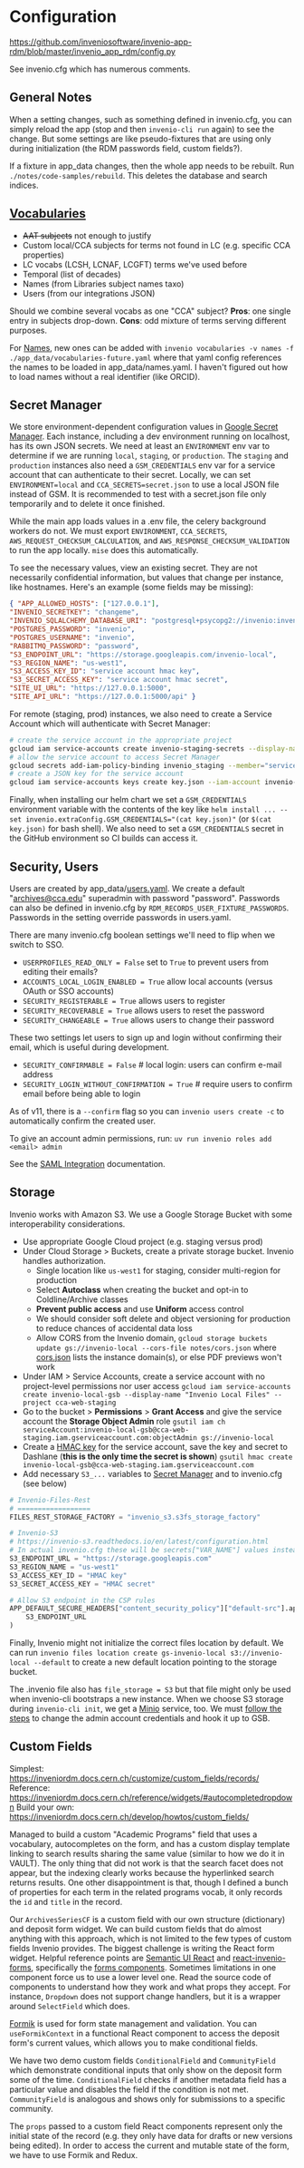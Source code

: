 # Configuration

https://github.com/inveniosoftware/invenio-app-rdm/blob/master/invenio_app_rdm/config.py

See invenio.cfg which has numerous comments.

## General Notes

When a setting changes, such as something defined in invenio.cfg, you can simply reload the app (stop and then `invenio-cli run` again) to see the change. But some settings are like pseudo-fixtures that are using only during initialization (the RDM passwords field, custom fields?).

If a fixture in app_data changes, then the whole app needs to be rebuilt. Run `./notes/code-samples/rebuild`. This deletes the database and search indices.

## [Vocabularies](https://inveniordm.docs.cern.ch/customize/vocabularies/)

- ~~AAT subjects~~ not enough to justify
- Custom local/CCA subjects for terms not found in LC (e.g. specific CCA properties)
- LC vocabs (LCSH, LCNAF, LCGFT) terms we've used before
- Temporal (list of decades)
- Names (from Libraries subject names taxo)
- Users (from our integrations JSON)

Should we combine several vocabs as one "CCA" subject? **Pros**: one single entry in subjects drop-down. **Cons**: odd mixture of terms serving different purposes.

For [Names](https://inveniordm.docs.cern.ch/customize/vocabularies/names/), new ones can be added with `invenio vocabularies -v names -f ./app_data/vocabularies-future.yaml` where that yaml config references the names to be loaded in app_data/names.yaml. I haven't figured out how to load names without a real identifier (like ORCID).

## Secret Manager

We store environment-dependent configuration values in [Google Secret Manager](https://console.cloud.google.com/security/secret-manager?project=cca-web-staging). Each instance, including a dev environment running on localhost, has its own JSON secrets. We need at least an `ENVIRONMENT` env var to determine if we are running `local`, `staging`, or `production`. The `staging` and `production` instances also need a `GSM_CREDENTIALS` env var for a service account that can authenticate to their secret. Locally, we can set `ENVIRONMENT=local` and `CCA_SECRETS=secret.json` to use a local JSON file instead of GSM. It is recommended to test with a secret.json file only temporarily and to delete it once finished.

While the main app loads values in a .env file, the celery background workers do not. We must export `ENVIRONMENT`, `CCA_SECRETS`, `AWS_REQUEST_CHECKSUM_CALCULATION`, and `AWS_RESPONSE_CHECKSUM_VALIDATION` to run the app locally. `mise` does this automatically.

To see the necessary values, view an existing secret. They are not necessarily confidential information, but values that change per instance, like hostnames. Here's an example (some fields may be missing):

```json
{ "APP_ALLOWED_HOSTS": ["127.0.0.1"],
"INVENIO_SECRETKEY": "changeme",
"INVENIO_SQLALCHEMY_DATABASE_URI": "postgresql+psycopg2://invenio:invenio@localhost/invenio",
"POSTGRES_PASSWORD": "invenio",
"POSTGRES_USERNAME": "invenio",
"RABBITMQ_PASSWORD": "password",
"S3_ENDPOINT_URL": "https://storage.googleapis.com/invenio-local",
"S3_REGION_NAME": "us-west1",
"S3_ACCESS_KEY_ID": "service account hmac key",
"S3_SECRET_ACCESS_KEY": "service account hmac secret",
"SITE_UI_URL": "https://127.0.0.1:5000",
"SITE_API_URL": "https://127.0.0.1:5000/api" }
```

For remote (staging, prod) instances, we also need to create a Service Account which will authenticate with Secret Manager:

```bash
# create the service account in the appropriate project
gcloud iam service-accounts create invenio-staging-secrets --display-name "Invenio Staging Secrets" --project cca-web-staging
# allow the service account to access Secret Manager
gcloud secrets add-iam-policy-binding invenio_staging --member="serviceAccount:invenio-staging-secrets@cca-web-staging.iam.gserviceaccount.com" --project="cca-web-staging" --role="roles/secretmanager.secretAccessor"
# create a JSON key for the service account
gcloud iam service-accounts keys create key.json --iam-account invenio-staging-secrets@cca-web-staging.iam.gserviceaccount.com
```

Finally, when installing our helm chart we set a `GSM_CREDENTIALS` environment variable with the contents of the key like `helm install ... --set invenio.extraConfig.GSM_CREDENTIALS="(cat key.json)"` (or `$(cat key.json)` for bash shell). We also need to set a `GSM_CREDENTIALS` secret in the GitHub environment so CI builds can access it.

## Security, Users

Users are created by app_data/[users.yaml](https://inveniordm.docs.cern.ch/customize/vocabularies/users/). We create a default "archives@cca.edu" superadmin with password "password". Passwords can also be defined in invenio.cfg by `RDM_RECORDS_USER_FIXTURE_PASSWORDS`. Passwords in the setting override passwords in users.yaml.

There are many invenio.cfg boolean settings we'll need to flip when we switch to SSO.

- `USERPROFILES_READ_ONLY = False` set to `True` to prevent users from editing their emails?
- `ACCOUNTS_LOCAL_LOGIN_ENABLED = True` allow local accounts (versus OAuth or SSO accounts)
- `SECURITY_REGISTERABLE = True` allows users to register
- `SECURITY_RECOVERABLE = True`  allows users to reset the password
- `SECURITY_CHANGEABLE = True`  allows users to change their password

These two settings let users to sign up and login without confirming their email, which is useful during development.

- `SECURITY_CONFIRMABLE = False`  # local login: users can confirm e-mail address
- `SECURITY_LOGIN_WITHOUT_CONFIRMATION = True` # require users to confirm email before being able to login

As of v11, there is a `--confirm` flag so you can `invenio users create -c` to automatically confirm the created user.

To give an account admin permissions, run: `uv run invenio roles add <email> admin`

See the [SAML Integration](https://inveniordm.docs.cern.ch/customize/authentication/#saml-integration) documentation.

## Storage

Invenio works with Amazon S3. We use a Google Storage Bucket with some interoperability considerations.

- Use appropriate Google Cloud project (e.g. staging versus prod)
- Under Cloud Storage > Buckets, create a private storage bucket. Invenio handles authorization.
  - Single location like `us-west1` for staging, consider multi-region for production
  - Select **Autoclass** when creating the bucket and opt-in to Coldline/Archive classes
  - **Prevent public access** and use **Uniform** access control
  - We should consider soft delete and object versioning for production to reduce chances of accidental data loss
  - Allow CORS from the Invenio domain, `gcloud storage buckets update gs://invenio-local --cors-file notes/cors.json` where [cors.json](./cors.json) lists the instance domain(s), or else PDF previews won't work
- Under IAM > Service Accounts, create a service account with no project-level permissions nor user access `gcloud iam service-accounts create invenio-local-gsb --display-name "Invenio Local Files" --project cca-web-staging`
- Go to the bucket > **Permissions** > **Grant Access** and give the service account the **Storage Object Admin** role `gsutil iam ch serviceAccount:invenio-local-gsb@cca-web-staging.iam.gserviceaccount.com:objectAdmin gs://invenio-local`
- Create a [HMAC key](https://cloud.google.com/storage/docs/authentication/hmackeys) for the service account, save the key and secret to Dashlane (**this is the only time the secret is shown**) `gsutil hmac create invenio-local-gsb@cca-web-staging.iam.gserviceaccount.com`
- Add necessary `S3_...` variables to [Secret Manager](#secret-manager) and to invenio.cfg (see below)

```python
# Invenio-Files-Rest
# ==================
FILES_REST_STORAGE_FACTORY = "invenio_s3.s3fs_storage_factory"

# Invenio-S3
# https://invenio-s3.readthedocs.io/en/latest/configuration.html
# In actual invenio.cfg these will be secrets["VAR_NAME"] values instead
S3_ENDPOINT_URL = "https://storage.googleapis.com"
S3_REGION_NAME = "us-west1"
S3_ACCESS_KEY_ID = "HMAC key"
S3_SECRET_ACCESS_KEY = "HMAC secret"

# Allow S3 endpoint in the CSP rules
APP_DEFAULT_SECURE_HEADERS["content_security_policy"]["default-src"].append(
    S3_ENDPOINT_URL
)
```

Finally, Invenio might not initialize the correct files location by default. We can run `invenio files location create gs-invenio-local s3://invenio-local --default` to create a new default location pointing to the storage bucket.

The .invenio file also has `file_storage = S3` but that file might only be used when invenio-cli bootstraps a new instance. When we choose S3 storage during `invenio-cli init`, we get a [Minio](https://github.com/minio/minio) service, too. We must [follow the steps](https://inveniordm.docs.cern.ch/customize/s3/#set-your-minio-credentials) to change the admin account credentials and hook it up to GSB.

## Custom Fields

Simplest: https://inveniordm.docs.cern.ch/customize/custom_fields/records/
Reference: https://inveniordm.docs.cern.ch/reference/widgets/#autocompletedropdown
Build your own: https://inveniordm.docs.cern.ch/develop/howtos/custom_fields/

Managed to build a custom "Academic Programs" field that uses a vocabulary, autocompletes on the form, and has a custom display template linking to search results sharing the same value (similar to how we do it in VAULT). The only thing that did not work is that the search facet does not appear, but the indexing clearly works because the hyperlinked search returns results. One other disappointment is that, though I defined a bunch of properties for each term in the related programs vocab, it only records the `id` and `title` in the record.

Our `ArchivesSeriesCF` is a custom field with our own structure (dictionary) and deposit form widget. We can build custom fields that do almost anything with this approach, which is not limited to the few types of custom fields Invenio provides. The biggest challenge is writing the React form widget. Helpful reference points are [Semantic UI React](https://react.semantic-ui.com/) and [react-invenio-forms](https://github.com/inveniosoftware/react-invenio-forms), specifically the [forms components](https://github.com/inveniosoftware/react-invenio-forms/tree/master/src/lib/forms). Sometimes limitations in one component force us to use a lower level one. Read the source code of components to understand how they work and what props they accept. For instance, `Dropdown` does not support change handlers, but it is a wrapper around `SelectField` which does.

[Formik](https://formik.org/docs/overview) is used for form state management and validation. You can `useFormikContext` in a functional React component to access the deposit form's current values, which allows you to make conditional fields.

We have two demo custom fields `ConditionalField` and `CommunityField` which demonstrate conditional inputs that only show on the deposit form some of the time. `ConditionalField` checks if another metadata field has a particular value and disables the field if the condition is not met. `CommunityField` is analogous and shows only for submissions to a specific community.

The `props` passed to a custom field React components represent only the initial state of the record (e.g. they only have data for drafts or new versions being edited). In order to access the current and mutable state of the form, we have to use Formik and Redux.

